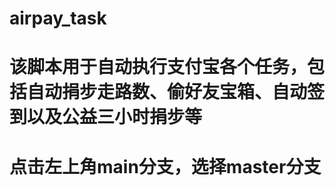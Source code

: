 # airpay_task
<h1>该脚本用于自动执行支付宝各个任务，包括自动捐步走路数、偷好友宝箱、自动签到以及公益三小时捐步等</h1>
<h1>点击左上角main分支，选择master分支</h1>

